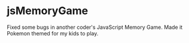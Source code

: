 # jsMemoryGame
Fixed some bugs in another coder's JavaScript Memory Game. Made it Pokemon themed for my kids to play.
